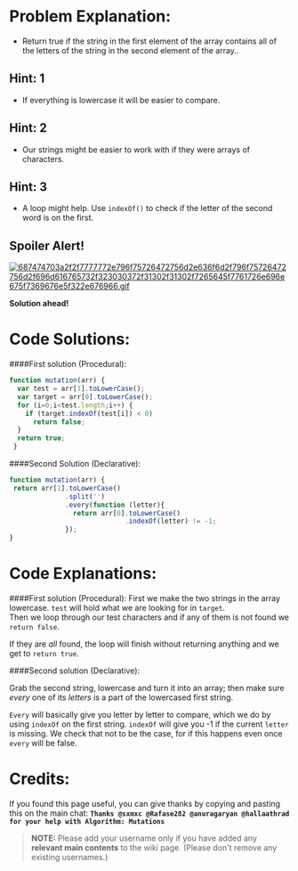 # Problem Explanation:
- Return true if the string in the first element of the array contains all of the letters of the string in the second element of the array..

## Hint: 1
- If everything is lowercase it will be easier to compare.

## Hint: 2
- Our strings might be easier to work with if they were arrays of characters.

## Hint: 3
- A loop might help. Use `indexOf()` to check if the letter of the second word is on the first.

## Spoiler Alert!
[![687474703a2f2f7777772e796f75726472756d2e636f6d2f796f75726472756d2f696d616765732f323030372f31302f31302f7265645f7761726e696e675f7369676e5f322e676966.gif](https://files.gitter.im/FreeCodeCamp/Wiki/nlOm/thumb/687474703a2f2f7777772e796f75726472756d2e636f6d2f796f75726472756d2f696d616765732f323030372f31302f31302f7265645f7761726e696e675f7369676e5f322e676966.gif)](https://files.gitter.im/FreeCodeCamp/Wiki/nlOm/687474703a2f2f7777772e796f75726472756d2e636f6d2f796f75726472756d2f696d616765732f323030372f31302f31302f7265645f7761726e696e675f7369676e5f322e676966.gif)

**Solution ahead!**

# Code Solutions:

####First solution (Procedural):
```js
function mutation(arr) {
  var test = arr[1].toLowerCase();
  var target = arr[0].toLowerCase();
  for (i=0;i<test.length;i++) {
    if (target.indexOf(test[i]) < 0)
      return false;
  }
  return true;
 }
```

####Second Solution (Declarative):
```js
function mutation(arr) {
 return arr[1].toLowerCase()
              .split('')
              .every(function (letter){
                return arr[0].toLowerCase()
                             .indexOf(letter) != -1;
              });
}
```

# Code Explanations:
####First solution (Procedural):
First we make the two strings in the array lowercase. `test` will hold what we are looking for in `target`.   
Then we loop through our test characters and if any of them is not found we `return false`.

If they are _all_ found, the loop will finish without returning anything and we get to `return true`.

####Second solution (Declarative):

Grab the second string, lowercase and turn it into an array; then make sure *every* one of its *letters* is a part of the lowercased first string.

`Every` will basically give you letter by letter to compare, which we do by using `indexOf` on the first string.
`indexOf` will give you -1 if the current `letter` is missing. 
We check that not to be the case, for if this happens even once `every` will be false.

# Credits:
If you found this page useful, you can give thanks by copying and pasting this on the main chat: **`Thanks @sxmxc @Rafase282 @anuragaryan @hallaathrad for your help with Algorithm: Mutations`**

> **NOTE:** Please add your username only if you have added any **relevant main contents** to the wiki page. (Please don't remove any existing usernames.)
